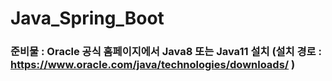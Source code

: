 # Java_Spring_Boot
### 준비물 : Oracle 공식 홈페이지에서 Java8 또는 Java11 설치 (설치 경로 : https://www.oracle.com/java/technologies/downloads/ )
